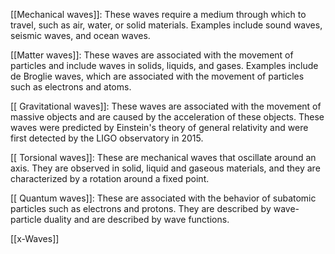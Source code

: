 [[Mechanical waves]]: These waves require a medium through which to travel, such as air, water, or solid materials. Examples include sound waves, seismic waves, and ocean waves.
 
 [[Matter waves]]: These waves are associated with the movement of particles and include waves in solids, liquids, and gases. Examples include de Broglie waves, which are associated with the movement of particles such as electrons and atoms.
     
[[ Gravitational waves]]: These waves are associated with the movement of massive objects and are caused by the acceleration of these objects. These waves were predicted by Einstein's theory of general relativity and were first detected by the LIGO observatory in 2015.

[[ Torsional waves]]: These are mechanical waves that oscillate around an axis. They are observed in solid, liquid and gaseous materials, and they are characterized by a rotation around a fixed point.

[[  Quantum waves]]: These are associated with the behavior of subatomic particles such as electrons and protons. They are described by wave-particle duality and are described by wave functions.

[[x-Waves]]